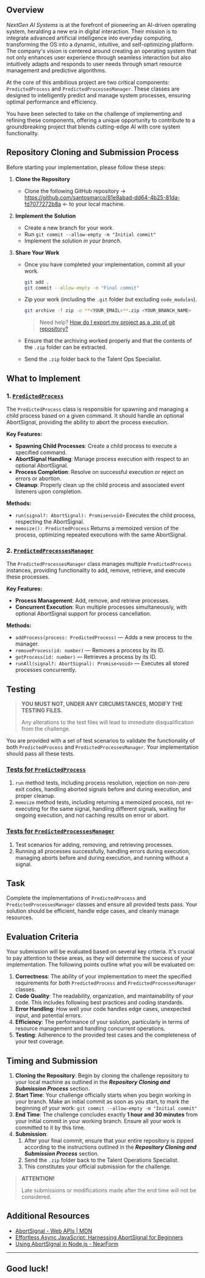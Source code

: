 ## Overview

_NextGen AI Systems_ is at the forefront of pioneering an AI-driven operating system, heralding a new era in digital interaction. Their mission is to integrate advanced artificial intelligence into everyday computing, transforming the OS into a dynamic, intuitive, and self-optimizing platform. The company's vision is centered around creating an operating system that not only enhances user experience through seamless interaction but also intuitively adapts and responds to user needs through smart resource management and predictive algorithms.

At the core of this ambitious project are two critical components: `PredictedProcess` and `PredictedProcessesManager`. These classes are designed to intelligently predict and manage system processes, ensuring optimal performance and efficiency.

You have been selected to take on the challenge of implementing and refining these components, offering a unique opportunity to contribute to a groundbreaking project that blends cutting-edge AI with core system functionality.

## Repository Cloning and Submission Process

Before starting your implementation, please follow these steps:

1. **Clone the Repository**
   - Clone the following GitHub repository → https://github.com/santosmarco/81e8abad-dd64-4b25-81da-fd7077272b8a ← to your local machine.
2. **Implement the Solution**
   - Create a new branch for your work.
   - Run `git commit --allow-empty -m "Initial commit"`
   - Implement the solution _in your branch_.
3. **Share Your Work**

   - Once you have completed your implementation, commit all your work.

     ```bash
     git add .
     git commit --allow-empty -m "Final commit"
     ```

   - Zip your work (including the `.git` folder but excluding `node_modules`).

     ```bash
     git archive -f zip -o **<YOUR_EMAIL>**.zip <YOUR_BRANCH_NAME>
     ```

     > Need help? [How do I export my project as a .zip of git repository?](https://arc.net/l/quote/dyqqvhwc)

   - Ensure that the archiving worked properly and that the contents of the `.zip` folder can be extracted.
   - Send the `.zip` folder back to the Talent Ops Specialist.

## What to Implement

### 1. [`PredictedProcess`](./src/PredictedProcess.ts)

The `PredictedProcess` class is responsible for spawning and managing a child process based on a given command. It should handle an optional AbortSignal, providing the ability to abort the process execution.

**Key Features:**

- **Spawning Child Processes**: Create a child process to execute a specified command.
- **AbortSignal Handling**: Manage process execution with respect to an optional AbortSignal.
- **Process Completion**: Resolve on successful execution or reject on errors or abortion.
- **Cleanup**: Properly clean up the child process and associated event listeners upon completion.

**Methods:**

- `run(signal?: AbortSignal): Promise<void>`
  Executes the child process, respecting the AbortSignal.
- `memoize(): PredictedProcess`
  Returns a memoized version of the process, optimizing repeated executions with the same AbortSignal.

### 2. [`PredictedProcessesManager`](./src/PredictedProcessesManager.ts)

The `PredictedProcessesManager` class manages multiple `PredictedProcess` instances, providing functionality to add, remove, retrieve, and execute these processes.

**Key Features:**

- **Process Management**: Add, remove, and retrieve processes.
- **Concurrent Execution**: Run multiple processes simultaneously, with optional AbortSignal support for process cancellation.

**Methods:**

- `addProcess(process: PredictedProcess)` — Adds a new process to the manager.
- `removeProcess(id: number)` — Removes a process by its ID.
- `getProcess(id: number)` — Retrieves a process by its ID.
- `runAll(signal?: AbortSignal): Promise<void>` — Executes all stored processes concurrently.

## Testing

> **YOU MUST NOT, UNDER ANY CIRCUMSTANCES, MODIFY THE TESTING FILES.**
>
> Any alterations to the test files will lead to immediate disqualification from the challenge.

You are provided with a set of test scenarios to validate the functionality of both `PredictedProcess` and `PredictedProcessesManager`. Your implementation should pass all these tests.

### [Tests for `PredictedProcess`](./src/PredictedProcess.spec.ts)

1. `run` method tests, including process resolution, rejection on non-zero exit codes, handling aborted signals before and during execution, and proper cleanup.
2. `memoize` method tests, including returning a memoized process, not re-executing for the same signal, handling different signals, waiting for ongoing execution, and not caching results on error or abort.

### [Tests for `PredictedProcessesManager`](./src/PredictedProcessesManager.spec.ts)

1. Test scenarios for adding, removing, and retrieving processes.
2. Running all processes successfully, handling errors during execution, managing aborts before and during execution, and running without a signal.

## Task

Complete the implementations of `PredictedProcess` and `PredictedProcessesManager` classes and ensure all provided tests pass. Your solution should be efficient, handle edge cases, and cleanly manage resources.

## Evaluation Criteria

Your submission will be evaluated based on several key criteria. It's crucial to pay attention to these areas, as they will determine the success of your implementation. The following points outline what you will be evaluated on:

1. **Correctness**: The ability of your implementation to meet the specified requirements for both `PredictedProcess` and `PredictedProcessesManager` classes.
2. **Code Quality**: The readability, organization, and maintainability of your code. This includes following best practices and coding standards.
3. **Error Handling**: How well your code handles edge cases, unexpected input, and potential errors.
4. **Efficiency**: The performance of your solution, particularly in terms of resource management and handling concurrent operations.
5. **Testing**: Adherence to the provided test cases and the completeness of your test coverage.

## Timing and Submission

1. **Cloning the Repository**: Begin by cloning the challenge repository to your local machine as outlined in the **_Repository Cloning and Submission Process_** section.
2. **Start Time**: Your challenge officially starts when you begin working in your branch. Make an initial commit as soon as you start, to mark the beginning of your work: `git commit --allow-empty -m "Initial commit"`
3. **End Time**: The challenge concludes exactly **1 hour and 30 minutes** from your initial commit in your working branch. Ensure all your work is committed to it by this time.
4. **Submission**:
   1. After your final commit, ensure that your entire repository is zipped according to the instructions outlined in the **_Repository Cloning and Submission Process_** section.
   2. Send the `.zip` folder back to the Talent Operations Specialist.
   3. This constitutes your official submission for the challenge.

> **ATTENTION!**
>
> Late submissions or modifications made after the end time will not be considered.

## Additional Resources

- [AbortSignal - Web APIs | MDN](https://developer.mozilla.org/en-US/docs/Web/API/AbortSignal)
- [Effortless Async JavaScript: Harnessing AbortSignal for Beginners](https://marcowritestech.medium.com/effortless-async-javascript-harnessing-abortsignal-for-beginners-3f7abc927916?source=friends_link&sk=51de796f079d4637f83bfa1764e3b577)
- [Using AbortSignal in Node.js - NearForm](https://www.nearform.com/blog/using-abortsignal-in-node-js/)

---

## Good luck!
